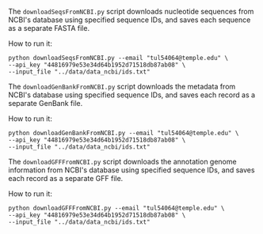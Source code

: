 The `downloadSeqsFromNCBI.py` script downloads nucleotide sequences from NCBI's database using specified sequence IDs, and saves each sequence as a separate FASTA file.

How to run it: 


```
python downloadSeqsFromNCBI.py --email "tul54064@temple.edu" \
--api_key "44816979e53e34d64b1952d71518db87ab08" \
--input_file "../data/data_ncbi/ids.txt"
```

The `downloadGenBankFromNCBI.py` script downloads the metadata from NCBI's database using specified sequence IDs, and saves each record as a separate GenBank file.

How to run it: 


```
python downloadGenBankFromNCBI.py --email "tul54064@temple.edu" \
--api_key "44816979e53e34d64b1952d71518db87ab08" \
--input_file "../data/data_ncbi/ids.txt"
```

The `downloadGFFFromNCBI.py` script downloads the annotation genome information from NCBI's database using specified sequence IDs, and saves each record as a separate GFF file.

How to run it: 


```
python downloadGFFFromNCBI.py --email "tul54064@temple.edu" \
--api_key "44816979e53e34d64b1952d71518db87ab08" \
--input_file "../data/data_ncbi/ids.txt"
```